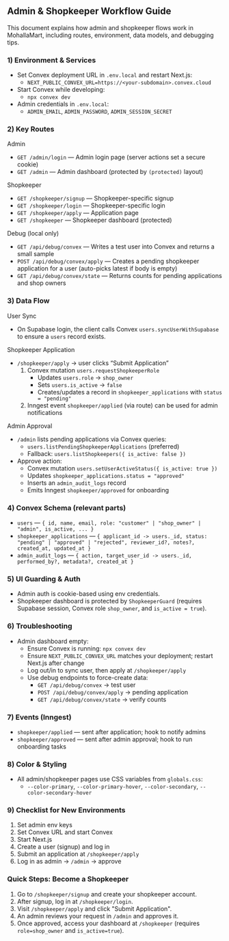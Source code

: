 ## Admin & Shopkeeper Workflow Guide

This document explains how admin and shopkeeper flows work in MohallaMart, including routes, environment, data models, and debugging tips.

### 1) Environment & Services

- Set Convex deployment URL in `.env.local` and restart Next.js:
  - `NEXT_PUBLIC_CONVEX_URL=https://<your-subdomain>.convex.cloud`
- Start Convex while developing:
  - `npx convex dev`
- Admin credentials in `.env.local`:
  - `ADMIN_EMAIL`, `ADMIN_PASSWORD`, `ADMIN_SESSION_SECRET`

### 2) Key Routes

Admin

- `GET /admin/login` — Admin login page (server actions set a secure cookie)
- `GET /admin` — Admin dashboard (protected by `(protected)` layout)

Shopkeeper

- `GET /shopkeeper/signup` — Shopkeeper-specific signup
- `GET /shopkeeper/login` — Shopkeeper-specific login
- `GET /shopkeeper/apply` — Application page
- `GET /shopkeeper` — Shopkeeper dashboard (protected)

Debug (local only)

- `GET /api/debug/convex` — Writes a test user into Convex and returns a small sample
- `POST /api/debug/convex/apply` — Creates a pending shopkeeper application for a user (auto-picks latest if body is empty)
- `GET /api/debug/convex/state` — Returns counts for pending applications and shop owners

### 3) Data Flow

User Sync

- On Supabase login, the client calls Convex `users.syncUserWithSupabase` to ensure a `users` record exists.

Shopkeeper Application

- `/shopkeeper/apply` → user clicks “Submit Application”
  1. Convex mutation `users.requestShopkeeperRole`
     - Updates `users.role` → `shop_owner`
     - Sets `users.is_active` → `false`
     - Creates/updates a record in `shopkeeper_applications` with `status = "pending"`
  2. Inngest event `shopkeeper/applied` (via route) can be used for admin notifications

Admin Approval

- `/admin` lists pending applications via Convex queries:
  - `users.listPendingShopkeeperApplications` (preferred)
  - Fallback: `users.listShopkeepers({ is_active: false })`
- Approve action:
  - Convex mutation `users.setUserActiveStatus({ is_active: true })`
  - Updates `shopkeeper_applications.status = "approved"`
  - Inserts an `admin_audit_logs` record
  - Emits Inngest `shopkeeper/approved` for onboarding

### 4) Convex Schema (relevant parts)

- `users` — `{ id, name, email, role: "customer" | "shop_owner" | "admin", is_active, ... }`
- `shopkeeper_applications` — `{ applicant_id -> users._id, status: "pending" | "approved" | "rejected", reviewer_id?, notes?, created_at, updated_at }`
- `admin_audit_logs` — `{ action, target_user_id -> users._id, performed_by?, metadata?, created_at }`

### 5) UI Guarding & Auth

- Admin auth is cookie-based using env credentials.
- Shopkeeper dashboard is protected by `ShopkeeperGuard` (requires Supabase session, Convex role `shop_owner`, and `is_active = true`).

### 6) Troubleshooting

- Admin dashboard empty:
  - Ensure Convex is running: `npx convex dev`
  - Ensure `NEXT_PUBLIC_CONVEX_URL` matches your deployment; restart Next.js after change
  - Log out/in to sync user, then apply at `/shopkeeper/apply`
  - Use debug endpoints to force-create data:
    - `GET /api/debug/convex` → test user
    - `POST /api/debug/convex/apply` → pending application
    - `GET /api/debug/convex/state` → verify counts

### 7) Events (Inngest)

- `shopkeeper/applied` — sent after application; hook to notify admins
- `shopkeeper/approved` — sent after admin approval; hook to run onboarding tasks

### 8) Color & Styling

- All admin/shopkeeper pages use CSS variables from `globals.css`:
  - `--color-primary`, `--color-primary-hover`, `--color-secondary`, `--color-secondary-hover`

### 9) Checklist for New Environments

1. Set admin env keys
2. Set Convex URL and start Convex
3. Start Next.js
4. Create a user (signup) and log in
5. Submit an application at `/shopkeeper/apply`
6. Log in as admin → `/admin` → approve

### Quick Steps: Become a Shopkeeper

1. Go to `/shopkeeper/signup` and create your shopkeeper account.
2. After signup, log in at `/shopkeeper/login`.
3. Visit `/shopkeeper/apply` and click "Submit Application".
4. An admin reviews your request in `/admin` and approves it.
5. Once approved, access your dashboard at `/shopkeeper` (requires `role=shop_owner` and `is_active=true`).
